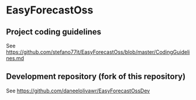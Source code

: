 # EasyForecastOss

## Project coding guidelines

See https://github.com/stefano77it/EasyForecastOss/blob/master/CodingGuidelines.md


## Development repository (fork of this repository)

See https://github.com/daneelolivawr/EasyForecastOssDev
